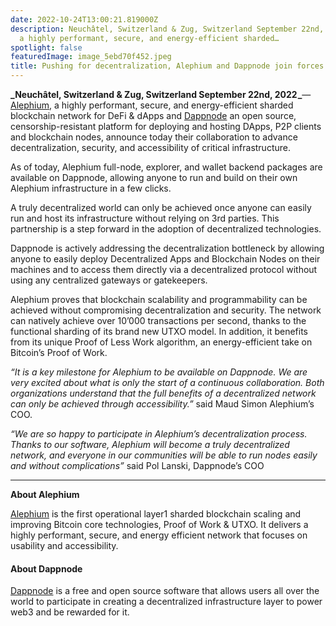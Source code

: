 ```yaml
---
date: 2022-10-24T13:00:21.819000Z
description: Neuchâtel, Switzerland & Zug, Switzerland September 22nd, 2022 — Alephium,
  a highly performant, secure, and energy-efficient sharded…
spotlight: false
featuredImage: image_5ebd70f452.jpeg
title: Pushing for decentralization, Alephium and Dappnode join forces …
---
```


**_Neuchâtel, Switzerland & Zug, Switzerland September 22nd, 2022 _**— <a href="https://alephium.org/" class="markup--anchor markup--p-anchor" data-href="https://alephium.org/" rel="noopener" target="_blank">Alephium</a>, a highly performant, secure, and energy-efficient sharded blockchain network for DeFi & dApps and <a href="https://dappnode.io/" class="markup--anchor markup--p-anchor" data-href="https://dappnode.io/" rel="noopener" target="_blank">Dappnode</a> an open source, censorship-resistant platform for deploying and hosting DApps, P2P clients and blockchain nodes, announce today their collaboration to advance decentralization, security, and accessibility of critical infrastructure.

As of today, Alephium full-node, explorer, and wallet backend packages are available on Dappnode, allowing anyone to run and build on their own Alephium infrastructure in a few clicks.

A truly decentralized world can only be achieved once anyone can easily run and host its infrastructure without relying on 3rd parties. This partnership is a step forward in the adoption of decentralized technologies.

Dappnode is actively addressing the decentralization bottleneck by allowing anyone to easily deploy Decentralized Apps and Blockchain Nodes on their machines and to access them directly via a decentralized protocol without using any centralized gateways or gatekeepers.

Alephium proves that blockchain scalability and programmability can be achieved without compromising decentralization and security. The network can natively achieve over 10’000 transactions per second, thanks to the functional sharding of its brand new UTXO model. In addition, it benefits from its unique Proof of Less Work algorithm, an energy-efficient take on Bitcoin’s Proof of Work.

_“It is a key milestone for Alephium to be available on Dappnode. We are very excited about what is only the start of a continuous collaboration. Both organizations understand that the full benefits of a decentralized network can only be achieved through accessibility.”_ said Maud Simon Alephium’s COO.

_“We are so happy to participate in Alephium’s decentralization process. Thanks to our software, Alephium will become a truly decentralized network, and everyone in our communities will be able to run nodes easily and without complications”_ said Pol Lanski, Dappnode’s COO

---

**About Alephium**

<a href="https://alephium.org/" class="markup--anchor markup--p-anchor" data-href="https://alephium.org/" rel="noopener" target="_blank">Alephium</a> is the first operational layer1 sharded blockchain scaling and improving Bitcoin core technologies, Proof of Work & UTXO. It delivers a highly performant, secure, and energy efficient network that focuses on usability and accessibility.

#### **About Dappnode**

<a href="https://dappnode.io" class="markup--anchor markup--p-anchor" data-href="https://dappnode.io" rel="noopener" target="_blank">Dappnode</a> is a free and open source software that allows users all over the world to participate in creating a decentralized infrastructure layer to power web3 and be rewarded for it.
